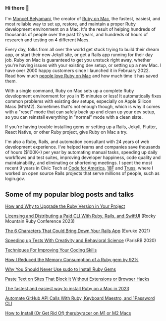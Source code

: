### Hi there 👋

I'm [Moncef Belyamani](https://www.moncefbelyamani.com/), the creator of [Ruby on Mac](https://www.rubyonmac.dev/?utm_campaign=gh-readme), the fastest, easiest, and most reliable way to set up, restore, and maintain a proper Ruby development environment on a Mac. It's the result of helping hundreds of thousands of people over the past 12 years, and hundreds of hours of research and testing on 4 different Macs.

Every day, folks from all over the world get stuck trying to build their dream app, or start their new Jekyll site, or get a Rails app running for their day job. Ruby on Mac is guaranteed to get you unstuck right away, whether you're having issues with your existing dev setup, or setting up a new Mac. I have over 2000 happy customers since I launched it in February 2022. Read how much [people love Ruby on Mac](https://www.rubyonmac.dev/testimonials) and how much time it has saved them.

With a single command, Ruby on Mac sets up a complete Ruby development environment for you in 15 minutes or less! It automatically fixes common problems with existing dev setups, especially on Apple Silicon Macs (M1/M2). Sometimes that's not enough though, which is why it comes with a "reset" mode that can safely back up and clean up your dev setup, so you can reinstall everything in "normal" mode with a clean slate. 

If you're having trouble installing gems or setting up a Rails, Jekyll, Flutter, React Native, or other Ruby project, give Ruby on Mac a try.

I'm also a Ruby, Rails, and automation consultant with 24 years of web development experience. I’ve helped teams and companies save thousands of hours ($100K+) per year by automating manual tasks, speeding up daily workflows and test suites, improving developer happiness, code quality and maintainability, and eliminating or shortening meetings. I spent the most recent 9 years in Civic Tech at [Code for America](https://github.com/codeforamerica), [18F](https://github.com/18F) and [Truss](https://github.com/TrussWorks), where I worked on open source Rails projects that serve millions of people, such as login.gov.

## Some of my popular blog posts and talks
[How and Why to Upgrade the Ruby Version in Your Project](https://www.rubyonmac.dev/how-to-upgrade-the-ruby-version-in-your-project)

[Licensing and Distributing a Paid CLI With Ruby, Rails, and SwiftUI](https://www.youtube.com/watch?v=taaVciVdNQg&list=PLE7tQUdRKcybyMod_mAVQzlX7SmzmNWaJ&index=9) (Rocky Mountain Ruby Conference 2023)

[The 6 Characters That Could Bring Down Your Rails App](https://www.moncefbelyamani.com/the-6-characters-that-could-bring-down-your-rails-app/) (Euruko 2021)

[Speeding up Tests With Creativity and Behavioral Science](https://www.youtube.com/watch?v=Rs5HBkPkTSA) (ParisRB 2020)

[Techniques For Improving Your Coding Skills](https://www.moncefbelyamani.com/techniques-for-improving-your-coding-skills/)

[How I Reduced the Memory Consumption of a Ruby gem by 92%](https://www.moncefbelyamani.com/a-trip-down-memory-lane-with-derailed-benchmarks/)

[Why You Should Never Use sudo to Install Ruby Gems](https://www.moncefbelyamani.com/why-you-should-never-use-sudo-to-install-ruby-gems/)

[Paste Text on Sites That Block It Without Extensions or Browser Hacks](https://www.moncefbelyamani.com/paste-text-on-sites-that-block-it-without-extensions-or-browser-hacks/)

[The fastest and easiest way to install Ruby on a Mac in 2023](https://www.moncefbelyamani.com/how-to-install-xcode-homebrew-git-rvm-ruby-on-mac/)

[Automate GitHub API Calls With Ruby, Keyboard Maestro, and 1Password CLI](https://www.moncefbelyamani.com/automate-github-api-calls-with-ruby-keyboard-maestro-and-1password-cli/)

[How to Install (Or Get Rid Of) therubyracer on M1 or M2 Macs](https://www.rubyonmac.dev/how-to-install-therubyracer-on-m1-m2-apple-silicon-mac)

<!--
**monfresh/monfresh** is a ✨ _special_ ✨ repository because its `README.md` (this file) appears on your GitHub profile.

Here are some ideas to get you started:

- 🔭 I’m currently working on ...
- 🌱 I’m currently learning ...
- 👯 I’m looking to collaborate on ...
- 🤔 I’m looking for help with ...
- 💬 Ask me about ...
- 📫 How to reach me: ...
- 😄 Pronouns: ...
- ⚡ Fun fact: ...
-->
